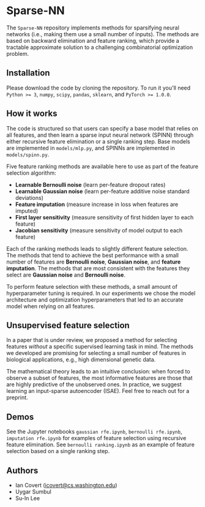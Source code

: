 # Sparse-NN

The `Sparse-NN` repository implements methods for sparsifying neural networks (i.e., making them use a small number of inputs). The methods are based on backward elimination and feature ranking, which provide a tractable approximate solution to a challenging combinatorial optimization problem.

## Installation

Please download the code by cloning the repository. To run it you'll need `Python >= 3`, `numpy`, `scipy`, `pandas`, `sklearn`, and `PyTorch >= 1.0.0`.

## How it works

The code is structured so that users can specify a base model that relies on all features, and then learn a sparse input neural network (SPINN) through either recursive feature elimination or a single ranking step. Base models are implemented in `models/mlp.py`, and SPINNs are implemented in `models/spinn.py`.

Five feature ranking methods are available here to use as part of the feature selection algorithm:

- **Learnable Bernoulli noise** (learn per-feature dropout rates)
- **Learnable Gaussian noise** (learn per-feature additive noise standard deviations)
- **Feature imputation** (measure increase in loss when features are imputed)
- **First layer sensitivity** (measure sensitivity of first hidden layer to each feature)
- **Jacobian sensitivity** (measure sensitivity of model output to each feature)


Each of the ranking methods leads to slightly different feature selection. The methods that tend to achieve the best performance with a small number of features are **Bernoulli noise**, **Gaussian noise**, and **feature imputation**. The methods that are most consistent with the features they select are **Gaussian noise** and **Bernoulli noise**.

To perform feature selection with these methods, a small amount of hyperparameter tuning is required. In our experiments we chose the model architecture and optimization hyperparameters that led to an accurate model when relying on all features.

## Unsupervised feature selection

In a paper that is under review, we proposed a method for selecting features *without* a specific supervised learning task in mind. The methods we developed are promising for selecting a small number of features in biological applications, e.g., high dimensional genetic data.

The mathematical theory leads to an intuitive conclusion: when forced to observe a subset of features, the most informative features are those that are highly predictive of the unobserved ones. In practice, we suggest learning an input-sparse autoencoder (ISAE). Feel free to reach out for a preprint.

## Demos

See the Jupyter notebooks `gaussian rfe.ipynb`, `bernoulli rfe.ipynb`, `imputation rfe.ipynb` for examples of feature selection using recursive feature elimination. See `bernoulli ranking.ipynb` as an example of feature selection based on a single ranking step.

## Authors

- Ian Covert (<icovert@cs.washington.edu>)
- Uygar Sumbul
- Su-In Lee